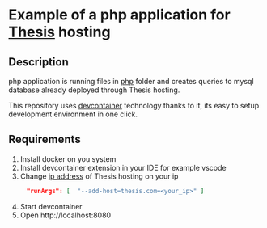 # Example of a php application for [Thesis](https://github.com/mainStorne/Thesis) hosting

## Description

php application is running files in [php](./php/) folder and creates queries to mysql database already deployed through Thesis hosting.

This repository uses [devcontainer](https://containers.dev/) technology thanks to it, its easy to setup development environment in one click.

## Requirements

1. Install docker on you system
2. Install devcontainer extension in your IDE for example vscode
3. Change [ip address](./.devcontainer/devcontainer.json) of Thesis hosting on your ip

```json
     "runArgs": [  "--add-host=thesis.com=<your_ip>" ]
```

4. Start devcontainer
5. Open http://localhost:8080
